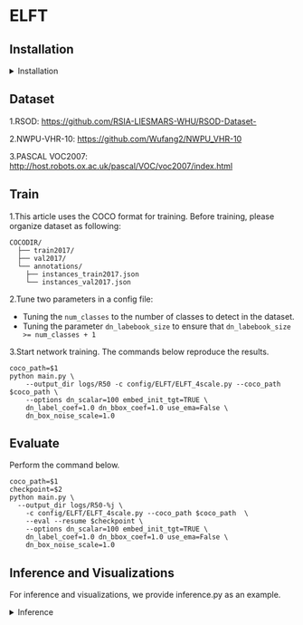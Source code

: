 # ELFT

## Installation

<details>
  <summary>Installation</summary>

   1. Clone this repo

   2. Install Pytorch and torchvision

   3. Install other needed packages
   ```sh
   pip install -r requirements.txt
   ```
</details>




## Dataset


1.RSOD: https://github.com/RSIA-LIESMARS-WHU/RSOD-Dataset-

2.NWPU-VHR-10: https://github.com/Wufang2/NWPU_VHR-10

3.PASCAL VOC2007: http://host.robots.ox.ac.uk/pascal/VOC/voc2007/index.html




## Train


1.This article uses the COCO format for training. Before training, please organize dataset as following:
```
COCODIR/
  ├── train2017/
  ├── val2017/
  └── annotations/
  	├── instances_train2017.json
  	└── instances_val2017.json
```

2.Tune two parameters in a config file:
- Tuning the `num_classes` to the number of classes to detect in the dataset.
- Tuning the parameter `dn_labebook_size` to ensure that `dn_labebook_size >= num_classes + 1`

3.Start network training. The commands below reproduce the results.

    coco_path=$1
    python main.py \
        --output_dir logs/R50 -c config/ELFT/ELFT_4scale.py --coco_path $coco_path \
        --options dn_scalar=100 embed_init_tgt=TRUE \
        dn_label_coef=1.0 dn_bbox_coef=1.0 use_ema=False \
        dn_box_noise_scale=1.0


## Evaluate


Perform the command below.
    
    coco_path=$1
    checkpoint=$2
    python main.py \
      --output_dir logs/R50-%j \
        -c config/ELFT/ELFT_4scale.py --coco_path $coco_path  \
        --eval --resume $checkpoint \
        --options dn_scalar=100 embed_init_tgt=TRUE \
        dn_label_coef=1.0 dn_bbox_coef=1.0 use_ema=False \
        dn_box_noise_scale=1.0

## Inference and Visualizations

For inference and visualizations, we provide inference.py as an example.
<details>
   <summary>Inference</summary>

   1. Change the path of the model config file and model checkpoint

   2. Get an example and visualize it

   3. Run inference.py

</details>

